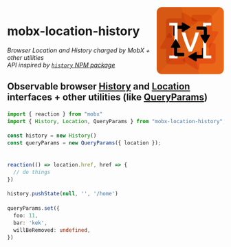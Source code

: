 <img src="assets/logo-temp.png" align="right" height="156" alt="logo" />

# mobx-location-history  

_Browser Location and History charged by MobX + other utilities_  
_API inspired by [`history` NPM package](https://www.npmjs.com/package/history)_  

## Observable browser [History](src/history/history.ts) and [Location](src/location/location.ts) interfaces + other utilities (like [QueryParams](src/query-params/query-params.types.ts))   

```ts
import { reaction } from "mobx"
import { History, Location, QueryParams } from "mobx-location-history";

const history = new History()
const queryParams = new QueryParams({ location });


reaction(() => location.href, href => {
  // do things
})

history.pushState(null, '', '/home')

queryParams.set({
  foo: 11,
  bar: 'kek',
  willBeRemoved: undefined,
})
```

